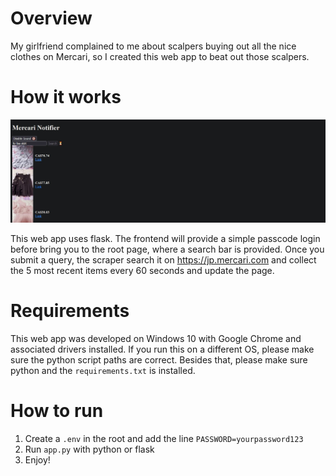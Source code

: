 # Overview

My girlfriend complained to me about scalpers buying out all the nice clothes on Mercari, so I created this web app to beat out those scalpers.

# How it works

![](Example.jpg)

This web app uses flask. The frontend will provide a simple passcode login before bring you to the root page, where a search bar is provided. Once you submit a query, the scraper search it on https://jp.mercari.com and collect the 5 most recent items every 60 seconds and update the page.

# Requirements

This web app was developed on Windows 10 with Google Chrome and associated drivers installed. If you run this on a different OS, please make sure the python script paths are correct. Besides that, please make sure python and the `requirements.txt` is installed.

# How to run

1. Create a `.env` in the root and add the line `PASSWORD=yourpassword123`
2. Run `app.py` with python or flask
3. Enjoy!